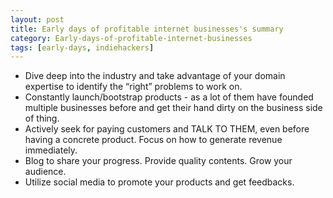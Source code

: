 ```yaml
---
layout: post
title: Early days of profitable internet businesses's summary
category: Early-days-of-profitable-internet-businesses
tags: [early-days, indiehackers]
---
```


- Dive deep into the industry and take advantage of your domain expertise to identify
  the “right” problems to work on.
- Constantly launch/bootstrap products - as a lot of them have founded multiple
  businesses before and get their hand dirty on the business side of thing.
- Actively seek for paying customers and TALK TO THEM, even before having a
  concrete product. Focus on how to generate revenue immediately.
- Blog to share your progress. Provide quality contents. Grow your audience.
- Utilize social media to promote your products and get feedbacks.
